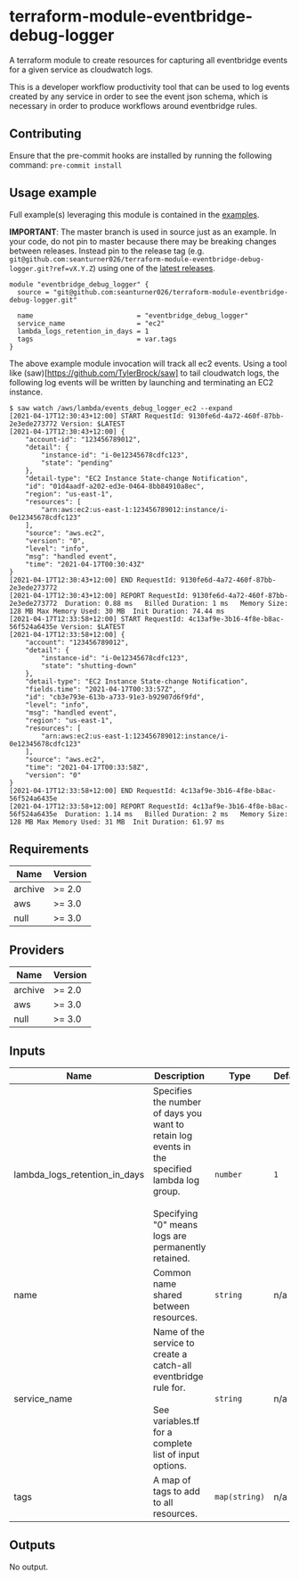 # terraform-module-eventbridge-debug-logger

A terraform module to create resources for capturing all eventbridge events for a given service as cloudwatch logs. 

This is a developer workflow productivity tool that can be used to log events created by any service in order to see the event json schema, which is necessary in order to produce workflows around eventbridge rules.

## Contributing

Ensure that the pre-commit hooks are installed by running the following command: `pre-commit install`

## Usage example

Full example(s) leveraging this module is contained in the [examples](https://github.com/seanturner026/terraform-module-eventbridge-debug-logger/tree/master/examples/).

**IMPORTANT**: The master branch is used in source just as an example. In your code, do not pin to master because there may be breaking changes between releases. Instead pin to the release tag (e.g. `git@github.com:seanturner026/terraform-module-eventbridge-debug-logger.git?ref=vX.Y.Z`) using one of the [latest releases](https://github.com/seanturner026/terraform-module-eventbridge-debug-logger/releases/).

```hcl
module "eventbridge_debug_logger" {
  source = "git@github.com:seanturner026/terraform-module-eventbridge-debug-logger.git"

  name                          = "eventbridge_debug_logger"
  service_name                  = "ec2"
  lambda_logs_retention_in_days = 1
  tags                          = var.tags
}
```

The above example module invocation will track all ec2 events. Using a tool like (saw)[https://github.com/TylerBrock/saw] to tail cloudwatch logs, the following log events will be written by launching and terminating an EC2 instance.

```
$ saw watch /aws/lambda/events_debug_logger_ec2 --expand
[2021-04-17T12:30:43+12:00] START RequestId: 9130fe6d-4a72-460f-87bb-2e3ede273772 Version: $LATEST
[2021-04-17T12:30:43+12:00] {
    "account-id": "123456789012",
    "detail": {
        "instance-id": "i-0e12345678cdfc123",
        "state": "pending"
    },
    "detail-type": "EC2 Instance State-change Notification",
    "id": "01d4aadf-a202-ed3e-0464-8bb84910a8ec",
    "region": "us-east-1",
    "resources": [
        "arn:aws:ec2:us-east-1:123456789012:instance/i-0e12345678cdfc123"
    ],
    "source": "aws.ec2",
    "version": "0",
    "level": "info",
    "msg": "handled event",
    "time": "2021-04-17T00:30:43Z"
}
[2021-04-17T12:30:43+12:00] END RequestId: 9130fe6d-4a72-460f-87bb-2e3ede273772
[2021-04-17T12:30:43+12:00] REPORT RequestId: 9130fe6d-4a72-460f-87bb-2e3ede273772	Duration: 0.88 ms	Billed Duration: 1 ms	Memory Size: 128 MB	Max Memory Used: 30 MB	Init Duration: 74.44 ms
[2021-04-17T12:33:58+12:00] START RequestId: 4c13af9e-3b16-4f8e-b8ac-56f524a6435e Version: $LATEST
[2021-04-17T12:33:58+12:00] {
    "account": "123456789012",
    "detail": {
        "instance-id": "i-0e12345678cdfc123",
        "state": "shutting-down"
    },
    "detail-type": "EC2 Instance State-change Notification",
    "fields.time": "2021-04-17T00:33:57Z",
    "id": "cb3e793e-613b-a733-91e3-b92907d6f9fd",
    "level": "info",
    "msg": "handled event",
    "region": "us-east-1",
    "resources": [
        "arn:aws:ec2:us-east-1:123456789012:instance/i-0e12345678cdfc123"
    ],
    "source": "aws.ec2",
    "time": "2021-04-17T00:33:58Z",
    "version": "0"
}
[2021-04-17T12:33:58+12:00] END RequestId: 4c13af9e-3b16-4f8e-b8ac-56f524a6435e
[2021-04-17T12:33:58+12:00] REPORT RequestId: 4c13af9e-3b16-4f8e-b8ac-56f524a6435e	Duration: 1.14 ms	Billed Duration: 2 ms	Memory Size: 128 MB	Max Memory Used: 31 MB	Init Duration: 61.97 ms
```

<!-- BEGINNING OF PRE-COMMIT-TERRAFORM DOCS HOOK -->
## Requirements

| Name | Version |
|------|---------|
| archive | >= 2.0 |
| aws | >= 3.0 |
| null | >= 3.0 |

## Providers

| Name | Version |
|------|---------|
| archive | >= 2.0 |
| aws | >= 3.0 |
| null | >= 3.0 |

## Inputs

| Name | Description | Type | Default | Required |
|------|-------------|------|---------|:--------:|
| lambda\_logs\_retention\_in\_days | Specifies the number of days you want to retain log events in the specified lambda log group.<br><br>Specifying "0" means logs are permanently retained. | `number` | `1` | no |
| name | Common name shared between resources. | `string` | n/a | yes |
| service\_name | Name of the service to create a catch-all eventbridge rule for.<br><br>See variables.tf for a complete list of input options. | `string` | n/a | yes |
| tags | A map of tags to add to all resources. | `map(string)` | n/a | yes |

## Outputs

No output.

<!-- END OF PRE-COMMIT-TERRAFORM DOCS HOOK -->
